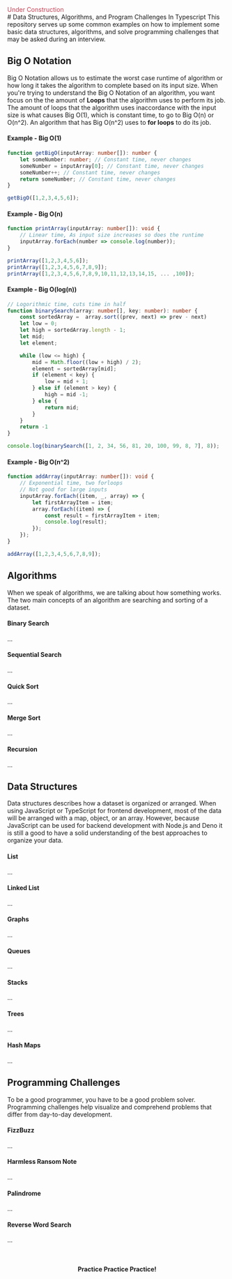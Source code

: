  <div style="color: #cb4154">Under Construction</div>
# Data Structures, Algorithms, and Program Challenges In Typescript
This repository serves up some common examples on how to implement some basic data structures, algorithms, and solve programming challenges that may be asked during an interview. 


## Big O Notation
Big O Notation allows us to estimate the worst case runtime of algorithm or how long it takes the algorithm to complete based on its input size. When you're trying to understand the Big O Notation of an algorithm, you want focus on the the amount of **Loops** that the algorithm uses to perform its job. The amount of loops that the algorithm uses inaccordance with the input size is what causes Big O(1), which is constant time, to go to Big O(n) or O(n^2). An algorithm that has Big O(n^2) uses to **for loops** to do its job.

#### Example - Big O(1)
```typescript
function getBigO(inputArray: number[]): number {
    let someNumber: number; // Constant time, never changes
    someNumber = inputArray[0]; // Constant time, never changes
    someNumber++; // Constant time, never changes
    return someNumber; // Constant time, never changes
}

getBigO([1,2,3,4,5,6]);
```

#### Example - Big O(n)
```typescript
function printArray(inputArray: number[]): void {
    // Linear time, As input size increases so does the runtime
    inputArray.forEach(number => console.log(number)); 
}

printArray([1,2,3,4,5,6]);
printArray([1,2,3,4,5,6,7,8,9]);
printArray([1,2,3,4,5,6,7,8,9,10,11,12,13,14,15, ... ,100]);
```
#### Example - Big O(log(n))
```typescript
// Logorithmic time, cuts time in half
function binarySearch(array: number[], key: number): number {
    const sortedArray =  array.sort((prev, next) => prev - next)
    let low = 0;
    let high = sortedArray.length - 1;
    let mid;
    let element;

    while (low <= high) {
        mid = Math.floor((low + high) / 2);
        element = sortedArray[mid];
        if (element < key) {
            low = mid + 1;
        } else if (element > key) {
            high = mid -1;
        } else {
            return mid;
        }
    }
    return -1
}

console.log(binarySearch([1, 2, 34, 56, 81, 20, 100, 99, 8, 7], 8));
```

#### Example - Big O(n^2)
```typescript
function addArray(inputArray: number[]): void {
    // Exponential time, two forloops
    // Not good for large inputs
    inputArray.forEach((item, _, array) => {
        let firstArrayItem = item;
        array.forEach((item) => {
            const result = firstArrayItem + item;
            console.log(result);
        });
    });
}

addArray([1,2,3,4,5,6,7,8,9]);
```

## Algorithms
When we speak of algorithms, we are talking about how something works. The two main concepts of an algorithm are searching and sorting of a dataset.

#### Binary Search
...

#### Sequential Search
...

#### Quick Sort
...

#### Merge Sort
...

#### Recursion
...



## Data Structures
Data structures describes how a dataset is organized or arranged. When using JavaScript or TypeScript for frontend development, most of the data will be arranged with a map, object, or an array. However, because JavaScript can be used for backend development with Node.js and Deno it is still a good to have a solid understanding of the best approaches to organize your data.

#### List
...

#### Linked List
...

#### Graphs
...

#### Queues
...

#### Stacks
...

#### Trees
...

#### Hash Maps
...

## Programming Challenges
To be a good programmer, you have to be a good problem solver. Programming challenges help visualize and comprehend problems that differ from day-to-day development.

#### FizzBuzz
...

#### Harmless Ransom Note
...

#### Palindrome
...

#### Reverse Word Search
...

<footer style="text-align: center; margin-top: 50px; font-weight: bold">Practice Practice Practice!<footer>

